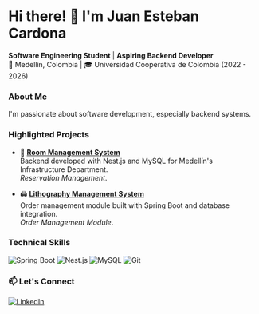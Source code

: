# Hi there! 👋 I'm Juan Esteban Cardona

**Software Engineering Student** | **Aspiring Backend Developer**  
📍 Medellín, Colombia | 🎓 Universidad Cooperativa de Colombia (2022 - 2026)

### About Me
I'm passionate about software development, especially backend systems.
### Highlighted Projects
- 🏢 **[Room Management System](https://github.com/Reservas-Alcaldia)**  
  Backend developed with Nest.js and MySQL for Medellín's Infrastructure Department.  
  *Reservation Management*.

- 🖨️ **[Lithography Management System](https://github.com/litografiaUCC)**  
  Order management module built with Spring Boot and database integration.  
  *Order Management Module*.

### Technical Skills
![Spring Boot](https://img.shields.io/badge/Spring_Boot-Framework-6DB33F?logo=spring&logoColor=white)
![Nest.js](https://img.shields.io/badge/Nest.js-Backend-E0234E?logo=nestjs&logoColor=white)
![MySQL](https://img.shields.io/badge/MySQL-Database-4479A1?logo=mysql&logoColor=white)
![Git](https://img.shields.io/badge/Git-Version_Control-F05032?logo=git&logoColor=white)


### 📫 Let's Connect
[![LinkedIn](https://img.shields.io/badge/LinkedIn-Juan_Esteban_Cardona-0077B5?logo=linkedin)](https://linkedin.com/in/juan-esteban-cardona)  


